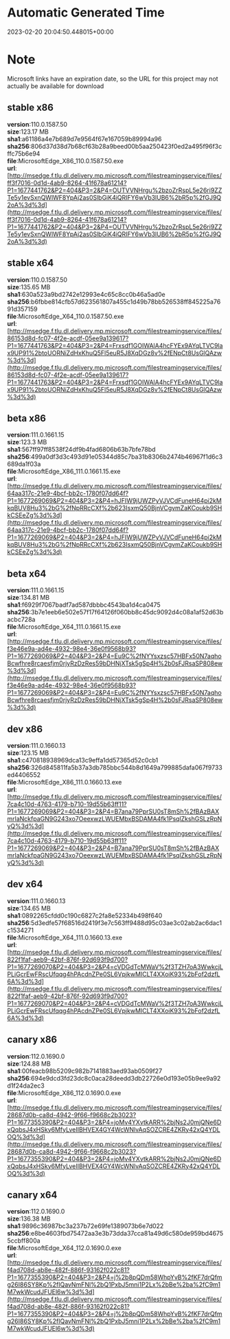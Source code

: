 # Automatic Generated Time
2023-02-20 20:04:50.448015+00:00

# Note
Microsoft links have an expiration date, so the URL for this project may not actually be available for download

## stable x86
**version**:110.0.1587.50  
**size**:123.17 MB  
**sha1**:a61186a4e7b689d7e9564f67e167059b89994a96  
**sha256**:806d37d38d7b68cf63b28a9beed00b5aa250423f0ed2a495f96f3cffc75b6e94  
**file**:MicrosoftEdge_X86_110.0.1587.50.exe  
**url**:[http://msedge.f.tlu.dl.delivery.mp.microsoft.com/filestreamingservice/files/ff3f7016-0d1d-4ab9-8264-41f678a61214?P1=1677441762&P2=404&P3=2&P4=OUTVVNHrgu%2bzoZrRspL5e26ri9ZZTe5y1evSxnQWlWF8YpAj2as0SlbGiK4iQRIFY6wVb3lUB6%2bR5p%2fGJ9Q2oA%3d%3d](http://msedge.f.tlu.dl.delivery.mp.microsoft.com/filestreamingservice/files/ff3f7016-0d1d-4ab9-8264-41f678a61214?P1=1677441762&P2=404&P3=2&P4=OUTVVNHrgu%2bzoZrRspL5e26ri9ZZTe5y1evSxnQWlWF8YpAj2as0SlbGiK4iQRIFY6wVb3lUB6%2bR5p%2fGJ9Q2oA%3d%3d)  

## stable x64
**version**:110.0.1587.50  
**size**:135.65 MB  
**sha1**:630a523a9bd2742e12993e4c65c8cc0b46a5ad0e  
**sha256**:b6fbbe814cfb57d623561807a455c1d49b78bb526538ff845225a7691d357159  
**file**:MicrosoftEdge_X64_110.0.1587.50.exe  
**url**:[http://msedge.f.tlu.dl.delivery.mp.microsoft.com/filestreamingservice/files/86153d8d-fc07-4f2e-acdf-05ee9a139617?P1=1677441763&P2=404&P3=2&P4=Frxsdf1GOIWAlA4hcFYEx9AYqLTVC9lax9UP91%2btoUORNiZdHxKhuQ5Fl5euR5J8XqDGz8v%2fENpCt8UsGlQAzw%3d%3d](http://msedge.f.tlu.dl.delivery.mp.microsoft.com/filestreamingservice/files/86153d8d-fc07-4f2e-acdf-05ee9a139617?P1=1677441763&P2=404&P3=2&P4=Frxsdf1GOIWAlA4hcFYEx9AYqLTVC9lax9UP91%2btoUORNiZdHxKhuQ5Fl5euR5J8XqDGz8v%2fENpCt8UsGlQAzw%3d%3d)  

## beta x86
**version**:111.0.1661.15  
**size**:123.3 MB  
**sha1**:567ff97ff8538f24df9b4fad6806b63b7bfe78bd  
**sha256**:499a0df3d3c493d91e05344d85c7ba31b8306b2474b46967f1d6c3689da1f03a  
**file**:MicrosoftEdge_X86_111.0.1661.15.exe  
**url**:[http://msedge.f.tlu.dl.delivery.mp.microsoft.com/filestreamingservice/files/64aa317c-21e9-4bcf-bb2c-1780f07dd64f?P1=1677269069&P2=404&P3=2&P4=hJFIW9jUWZPyVJVCdFuneH64pi2kMkqBUV8Hu3%2bG%2fNpRRcCXf%2b623IsxmQ50BjnVCgvmZaKCoukb9SHkCSEeZg%3d%3d](http://msedge.f.tlu.dl.delivery.mp.microsoft.com/filestreamingservice/files/64aa317c-21e9-4bcf-bb2c-1780f07dd64f?P1=1677269069&P2=404&P3=2&P4=hJFIW9jUWZPyVJVCdFuneH64pi2kMkqBUV8Hu3%2bG%2fNpRRcCXf%2b623IsxmQ50BjnVCgvmZaKCoukb9SHkCSEeZg%3d%3d)  

## beta x64
**version**:111.0.1661.15  
**size**:134.81 MB  
**sha1**:f6929f7067badf7ad587dbbbc4543ba1d4ca0475  
**sha256**:3b7e1eeb6e502e57f17f64126f060bb8c45dc9092d4c08a1af52d63bacbc728a  
**file**:MicrosoftEdge_X64_111.0.1661.15.exe  
**url**:[http://msedge.f.tlu.dl.delivery.mp.microsoft.com/filestreamingservice/files/f3e46e9a-ad4e-4932-98e4-36e0f9568b93?P1=1677269069&P2=404&P3=2&P4=Eu9C%2fNYYsxzsc57HBFx50N7aqhoBcwfhre8rcaesfjm0rjyRzDzRes59bDHNjXTsk5gSp4H%2b0sFJRsaSP808ew%3d%3d](http://msedge.f.tlu.dl.delivery.mp.microsoft.com/filestreamingservice/files/f3e46e9a-ad4e-4932-98e4-36e0f9568b93?P1=1677269069&P2=404&P3=2&P4=Eu9C%2fNYYsxzsc57HBFx50N7aqhoBcwfhre8rcaesfjm0rjyRzDzRes59bDHNjXTsk5gSp4H%2b0sFJRsaSP808ew%3d%3d)  

## dev x86
**version**:111.0.1660.13  
**size**:123.15 MB  
**sha1**:c470818938969dca13c9effa1dd57365d52c0cb1  
**sha256**:326d845811fa5b37a3db785bbc544b8d1649a799885dafa067f9733ed4406552  
**file**:MicrosoftEdge_X86_111.0.1660.13.exe  
**url**:[http://msedge.f.tlu.dl.delivery.mp.microsoft.com/filestreamingservice/files/7ca4c10d-4763-4179-b710-19d55b63ff11?P1=1677269069&P2=404&P3=2&P4=B7ana79PprSU0sT8mSh%2fBAzBAXmrlaNckfpaGN9G243xo7OeexwzLWUEMbxBSDAMA4fk1PsqlZkshGSLzRpNyQ%3d%3d](http://msedge.f.tlu.dl.delivery.mp.microsoft.com/filestreamingservice/files/7ca4c10d-4763-4179-b710-19d55b63ff11?P1=1677269069&P2=404&P3=2&P4=B7ana79PprSU0sT8mSh%2fBAzBAXmrlaNckfpaGN9G243xo7OeexwzLWUEMbxBSDAMA4fk1PsqlZkshGSLzRpNyQ%3d%3d)  

## dev x64
**version**:111.0.1660.13  
**size**:134.65 MB  
**sha1**:0892265cfdd0c190c6827c2fa8e52334b498f640  
**sha256**:5d3edfe57f68516d2419f3e7c563ff9488d95c03ae3c02ab2ac6dac1c1534271  
**file**:MicrosoftEdge_X64_111.0.1660.13.exe  
**url**:[http://msedge.f.tlu.dl.delivery.mp.microsoft.com/filestreamingservice/files/822f1faf-aeb9-42bf-876f-92d693f9d700?P1=1677269070&P2=404&P3=2&P4=cVDGdTcMWaV%2f3TZH7oA3WwkcjLPLiGcrEwFRscUfqqg4hPAcdnZPe0SL6VpjkwMICLT4XXoiK93%2bFof2dzfL6A%3d%3d](http://msedge.f.tlu.dl.delivery.mp.microsoft.com/filestreamingservice/files/822f1faf-aeb9-42bf-876f-92d693f9d700?P1=1677269070&P2=404&P3=2&P4=cVDGdTcMWaV%2f3TZH7oA3WwkcjLPLiGcrEwFRscUfqqg4hPAcdnZPe0SL6VpjkwMICLT4XXoiK93%2bFof2dzfL6A%3d%3d)  

## canary x86
**version**:112.0.1690.0  
**size**:124.88 MB  
**sha1**:00feacb98b5209c982b7141883aed93ab0509f27  
**sha256**:694e9dcd3fd23dc8c0aca28deedd3db22726e0d193e05b9ee9a92d1f24da2ec3  
**file**:MicrosoftEdge_X86_112.0.1690.0.exe  
**url**:[http://msedge.f.tlu.dl.delivery.mp.microsoft.com/filestreamingservice/files/28687d0b-ca8d-4942-9f66-f9668c2b3023?P1=1677355390&P2=404&P3=2&P4=joMv4YXvtkARR%2bjNs2J0mjQNe6DxQqbsJ4xHSky6MfyLveIIBHVEX4GY4WcWNlvAqSOZCRE4ZKRy42xQ4YDLOQ%3d%3d](http://msedge.f.tlu.dl.delivery.mp.microsoft.com/filestreamingservice/files/28687d0b-ca8d-4942-9f66-f9668c2b3023?P1=1677355390&P2=404&P3=2&P4=joMv4YXvtkARR%2bjNs2J0mjQNe6DxQqbsJ4xHSky6MfyLveIIBHVEX4GY4WcWNlvAqSOZCRE4ZKRy42xQ4YDLOQ%3d%3d)  

## canary x64
**version**:112.0.1690.0  
**size**:136.38 MB  
**sha1**:9896c36987bc3a237b72e69fe1389073b6e7d022  
**sha256**:e8be4603fbd75472aa3e3b73dda37cca81a49d6c580de959bd46755ccbff800a  
**file**:MicrosoftEdge_X64_112.0.1690.0.exe  
**url**:[http://msedge.f.tlu.dl.delivery.mp.microsoft.com/filestreamingservice/files/f4ad708d-ab8e-482f-886f-93162f022c81?P1=1677355390&P2=404&P3=2&P4=j%2b8pQDm58WhpYvB%2fKF7drQfmg26I86SY8Kp%2fIQavNmFNl%2bQ1PxbJ5mni1P2Lx%2bBe%2ba%2fC9m1M7wkWcudJFUEl6w%3d%3d](http://msedge.f.tlu.dl.delivery.mp.microsoft.com/filestreamingservice/files/f4ad708d-ab8e-482f-886f-93162f022c81?P1=1677355390&P2=404&P3=2&P4=j%2b8pQDm58WhpYvB%2fKF7drQfmg26I86SY8Kp%2fIQavNmFNl%2bQ1PxbJ5mni1P2Lx%2bBe%2ba%2fC9m1M7wkWcudJFUEl6w%3d%3d)  

